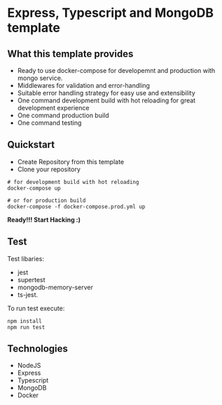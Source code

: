 # Express, Typescript and MongoDB template


## What this template provides

- Ready to use docker-compose for developemnt and production with mongo service.
- Middlewares for validation and error-handling
- Suitable error handling strategy for easy use and extensibility
- One command development build with hot reloading for great development experience
- One command production build
- One command testing


## Quickstart

- Create Repository from this template
- Clone your repository

```
# for development build with hot reloading
docker-compose up

# or for production build
docker-compose -f docker-compose.prod.yml up
```
**Ready!!! Start Hacking :)**

## Test

Test libaries: 
 - jest
 - supertest
 - mongodb-memory-server
 - ts-jest.

To run test execute:
```
npm install
npm run test
```

## Technologies

- NodeJS
- Express
- Typescript
- MongoDB
- Docker